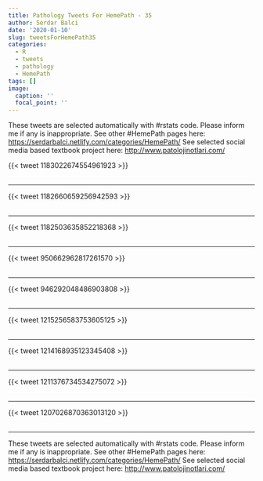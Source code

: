 ```yaml
---
title: Pathology Tweets For HemePath - 35
author: Serdar Balci
date: '2020-01-10'
slug: tweetsForHemePath35
categories:
  - R
  - tweets
  - pathology
  - HemePath
tags: []
image:
  caption: ''
  focal_point: ''
---
```



These tweets are selected automatically with #rstats code. Please inform me if any is inappropriate.
See other #HemePath pages here: https://serdarbalci.netlify.com/categories/HemePath/ 
See selected social media based textbook project here: http://www.patolojinotlari.com/

{{< tweet 1183022674554961923 >}}
<br>
<br>
<hr>
{{< tweet 1182660659256942593 >}}
<br>
<br>
<hr>
{{< tweet 1182503635852218368 >}}
<br>
<br>
<hr>
{{< tweet 950662962817261570 >}}
<br>
<br>
<hr>
{{< tweet 946292048486903808 >}}
<br>
<br>
<hr>
{{< tweet 1215256583753605125 >}}
<br>
<br>
<hr>
{{< tweet 1214168935123345408 >}}
<br>
<br>
<hr>
{{< tweet 1211376734534275072 >}}
<br>
<br>
<hr>
{{< tweet 1207026870363013120 >}}
<br>
<br>
<hr>


These tweets are selected automatically with #rstats code. Please inform me if any is inappropriate.
See other #HemePath pages here: https://serdarbalci.netlify.com/categories/HemePath/ 
See selected social media based textbook project here: http://www.patolojinotlari.com/
